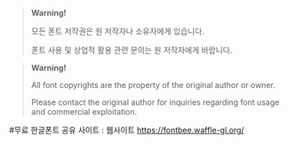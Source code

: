 > **Warning!**
>
> 모든 폰트 저작권은 원 저작자나 소유자에게 있습니다.
>
> 폰트 사용 및 상업적 활용 관련 문의는 원 저작자에게 바랍니다.

> **Warning!**
>
> All font copyrights are the property of the original author or owner.
>
> Please contact the original author for inquiries regarding font usage and commercial exploitation.


#무료 한글폰트 공유 사이트 : 웹사이트 https://fontbee.waffle-gl.org/
